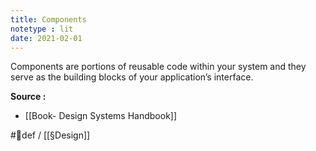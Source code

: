 ```yaml
---
title: Components
notetype : lit
date: 2021-02-01
---
```


Components are portions of reusable code within your system and they serve as the building blocks of your application’s interface.

**Source :**

- [[Book- Design Systems Handbook]]

#🌱def / [[§Design]]
